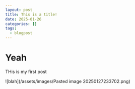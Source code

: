 ```yaml
---
layout: post
title: This is a title!
date: 2025-01-26
categories: []
tags:
  - blogpost
---
```

# Yeah

THis is my first post

![blah](/assets/images/Pasted image 20250127233702.png)

